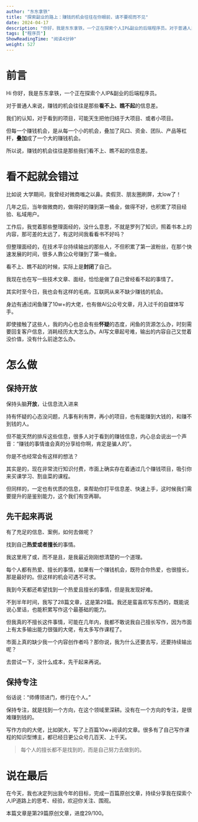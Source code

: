 ```yaml
---
author: "东东拿铁"
title: "探索副业的路上：赚钱的机会往往在你眼前，请不要视而不见"
date: 2024-04-17
description: "你好，我是东东拿铁，一个正在探索个人IP&副业的后端程序员。对于普通人来说，赚钱的机会往往是那些看不上、瞧不起的信息差。"
tags: ["程序员"]
ShowReadingTime: "阅读4分钟"
weight: 527
---
```

前言
==

Hi 你好，我是东东拿铁，一个正在探索个人IP&副业的后端程序员。

对于普通人来说，赚钱的机会往往是那些**看不上、瞧不起**的信息差。

我们的认知，对于看到的项目，可能天生把他归结于大项目、或者小项目。

但每一个赚钱机会，是从每一个小的机会，叠加了风口、资金、团队、产品等杠杆，**叠加**成了一个大的赚钱机会。

所以说，赚钱的机会往往是那些我们看不上、瞧不起的信息差。

看不起就会错过
=======

比如说 大学期间，我曾经对微商嗤之以鼻。卖假货、朋友圈刷屏，太low了！

几年之后，当年做微商的，做得好的赚到第一桶金，做得不好，也积累了项目经验、私域用户。

工作后，我觉着那些整理面经的，没什么意思，不就是罗列了知识，照着书本上的内容，那可差的太远了，有这时间我看看书不好吗？

但整理面经的，在技术平台持续输出的那些人，不但积累了第一波粉丝，在那个快速发展的时间，很多人靠公众号赚到了第一桶金。

看不上、瞧不起的时候，实际上是**封闭**了自己。

我现在也在写一些技术文章、面经，恰恰是做了自己曾经看不起的事情了。

其实时至今日，我也会有这样的毛病，互联网从来不缺少赚钱的机会。

身边有通过闲鱼赚了10w+的大佬，也有做AI公众号文章，月入过千的自媒体写手。

即使接触了这些人，我的内心也总会有些**怀疑**的态度，闲鱼的货源怎么办，时刻需要回复客户信息，消耗经历太大怎么办。AI写文章起号难，输出的内容自己又觉着没价值，没有什么前途怎么办。

怎么做
===

保持开放
----

保持头脑**开放**，让信息流入进来

持有怀疑的心态没问题，凡事有利有弊，再小的项目，也有能赚到大钱的，和赚不到钱的人。

但不能天然的排斥这些信息，很多人对于看到的赚钱信息，内心总会说出一个声音：“赚钱的事情谁会真的分享给你啊，肯定是骗人的”。

你是不也经常会有这样的想法？

其实是的，现在非常流行知识付费，市面上确实存在着通过几个赚钱项目，吸引你来买课学习、割韭菜的课程。

但同样的，一定也有优质的信息，来帮助你打平信息差、快速上手，这时候我们需要提升的是鉴别能力，这个我们有空再聊。

先干起来再说
------

有了充足的信息、案例，如何去做呢？

找到自己**热爱或者擅长**的事情。

我这里用了或，而不是且，是我最近刚刚想清楚的一个道理。

每个人都有热爱、擅长的事情，如果有一个赚钱机会，既符合你热爱，也很擅长，那是最好的。但这样的机会可遇不可求。

我到今天都还希望找到一个热爱且擅长的事情，但是我发现好难。

不到半年时间，我写了28篇文章，这是第29篇。我还是蛮喜欢写东西的，既能说说心里话，也能积累写作这个最基础的能力。

但我真的不擅长这件事情，可能在几年内，我都不敢说我自己擅长写作，因为市面上有太多输出能力很强的大佬，有太多写作课程了。

市面上真的缺少我一个内容创作者吗？那你说，我为什么还要去写，还要持续输出呢？

去尝试一下，没什么成本，先干起来再说。

保持专注
----

俗话说：“师傅领进门，修行在个人。”

保持专注，就是找到一个方向，在这个领域里深耕。没有在一个方向的专注，是很难赚到钱的。

写作方向的大佬，比如粥大，写了上百篇10w+阅读的文章。很多有了自己写作课程的知识型博主，都已经日更公众号几百天、上千天。

> 每个人的擅长都不是找到的，而是自己努力去做到的。

说在最后
====

在今天，我也决定列出我今年的目标，完成一百篇原创文章，持续分享我在探索个人IP道路上的思考、经验，欢迎你关注、围观。

本篇文章是第29篇原创文章，进度29/100。